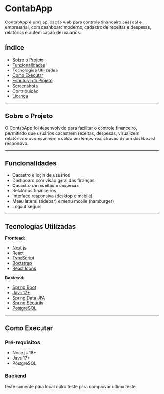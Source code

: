 # ContabApp

ContabApp é uma aplicação web para controle financeiro pessoal e empresarial, com dashboard moderno, cadastro de receitas e despesas, relatórios e autenticação de usuários.

## Índice

- [Sobre o Projeto](#sobre-o-projeto)
- [Funcionalidades](#funcionalidades)
- [Tecnologias Utilizadas](#tecnologias-utilizadas)
- [Como Executar](#como-executar)
- [Estrutura do Projeto](#estrutura-do-projeto)
- [Screenshots](#screenshots)
- [Contribuição](#contribuição)
- [Licença](#licença)

---

## Sobre o Projeto

O ContabApp foi desenvolvido para facilitar o controle financeiro, permitindo que usuários cadastrem receitas, despesas, visualizem relatórios e acompanhem o saldo em tempo real através de um dashboard responsivo.

---

## Funcionalidades

- Cadastro e login de usuários
- Dashboard com visão geral das finanças
- Cadastro de receitas e despesas
- Relatórios financeiros
- Interface responsiva (desktop e mobile)
- Menu lateral (sidebar) e menu mobile (hamburger)
- Logout seguro

---

## Tecnologias Utilizadas

**Frontend:**
- [Next.js](https://nextjs.org/)
- [React](https://react.dev/)
- [TypeScript](https://www.typescriptlang.org/)
- [Bootstrap](https://getbootstrap.com/)
- [React Icons](https://react-icons.github.io/react-icons/)

**Backend:**
- [Spring Boot](https://spring.io/projects/spring-boot)
- [Java 17+](https://adoptium.net/)
- [Spring Data JPA](https://spring.io/projects/spring-data-jpa)
- [Spring Security](https://spring.io/projects/spring-security)
- [PostgreSQL](https://www.postgresql.org/)

---

## Como Executar

### Pré-requisitos

- Node.js 18+
- Java 17+
- PostgreSQL

### Backend

teste somente para local
outro teste para comprovar
ultimo teste